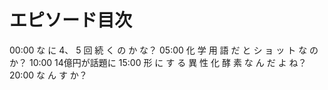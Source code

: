# エピソード目次

00:00  な に 4、 5 回 続 く の か な？
05:00  化 学 用 語 だ と シ ョ ッ ト な の か？
10:00 14億円が話題に
15:00  形 に す る 異 性 化 酵 素 な ん だ よ ね？
20:00  な ん す か？